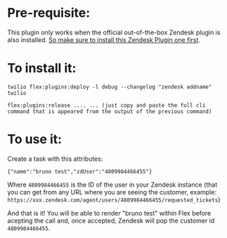 # Pre-requisite:

This plugin only works when the official out-of-the-box Zendesk plugin is also installed. [So make sure to install this Zendesk Plugin one first](https://www.twilio.com/docs/flex/admin-guide/integrations/zendesk).

# To install it:

```
twilio flex:plugins:deploy -l debug --changelog "zendesk addname"
twilio

flex:plugins:release .... ... (just copy and paste the full cli command that is appeared from the output of the previous command)
```

# To use it:

Create a task with this attributes:

```
{"name":"bruno test","zdUser":"4809984466455"}
```

Where `4809984466455` is the ID of the user in your Zendesk instance (that you can get from any URL where you are seeing the customer, example: `https://xxx.zendesk.com/agent/users/4809984466455/requested_tickets`)

And that is it! You will be able to render "bruno test" within Flex before acepting the call and, once accepted, Zendesk will pop the customer id `4809984466455`.
